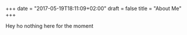 +++
date = "2017-05-19T18:11:09+02:00"
draft = false
title = "About Me"
+++

Hey ho nothing here for the moment
